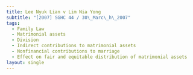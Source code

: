 ```yaml
---
title: Lee Nyuk Lian v Lim Nia Yong
subtitle: "[2007] SGHC 44 / 30\_Marc\_h\_2007"
tags:
  - Family Law
  - Matrimonial assets
  - Division
  - Indirect contributions to matrimonial assets
  - Nonfinancial contributions to marriage
  - Effect on fair and equitable distribution of matrimonial assets
layout: single
---
```



